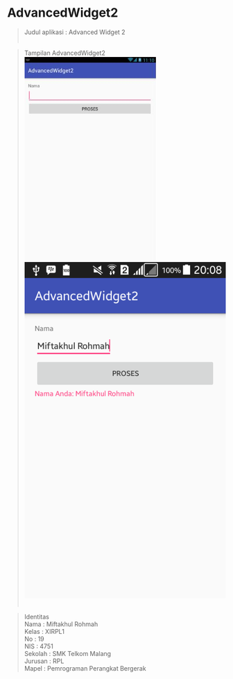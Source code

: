 # AdvancedWidget2 <br>


> Judul aplikasi : Advanced Widget 2
<br> <br>

> Tampilan AdvancedWidget2<br>
![Screenshot](https://github.com/miftakhulrohmah/AdvancedWidget2/blob/master/AdvancedWidget2.JPG)<br>
![Screenshot](https://github.com/miftakhulrohmah/AdvancedWidget2/blob/master/Screenshot_2016-09-25-20-08-59.png)<br> <br>

 >Identitas <br>
Nama    : Miftakhul Rohmah<br>
Kelas   : XIRPL1<br>
No      : 19<br>
NIS     : 4751<br>
Sekolah : SMK Telkom Malang<br>
Jurusan : RPL<br>
Mapel   : Pemrograman Perangkat Bergerak<br>

